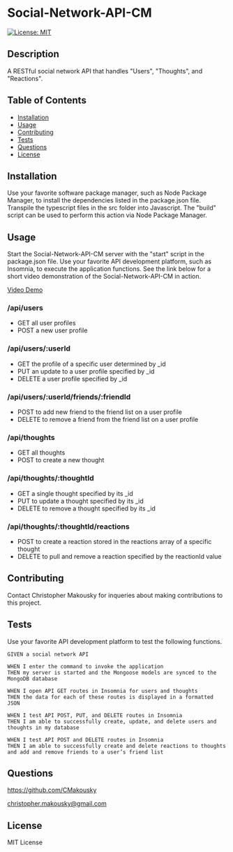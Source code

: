# Social-Network-API-CM
[![License: MIT](https://img.shields.io/badge/License-MIT-yellow.svg)](https://opensource.org/licenses/MIT)

## Description

A RESTful social network API that handles "Users", "Thoughts", and "Reactions".

## Table of Contents

- [Installation](#installation)
- [Usage](#usage)
- [Contributing](#contributing)
- [Tests](#tests)
- [Questions](#questions)
- [License](#license)

## Installation

Use your favorite software package manager, such as Node Package Manager, to install the dependencies listed in the package.json file. Transpile the typescript files in the src folder into Javascript. The "build" script can be used to perform this action via Node Package Manager.

## Usage

Start the Social-Network-API-CM server with the "start" script in the package.json file. Use your favorite API development platform, such as Insomnia, to execute the application functions. See the link below for a short video demonstration of the Social-Network-API-CM in action.

[Video Demo](https://drive.google.com/file/d/1vxR0M-b9au4QWJ5t7COZnSiltZ9p9JHB/view?usp=sharing)

### /api/users

- GET all user profiles
- POST a new user profile

### /api/users/:userId

- GET the profile of a  specific user determined by _id
- PUT an update to a user profile specified by _id
- DELETE a user profile specified by _id

### /api/users/:userId/friends/:friendId

- POST to add new friend to the friend list on a user profile
- DELETE to remove a friend from the friend list on a user profile

### /api/thoughts

- GET all thoughts
- POST to create a new thought

### /api/thoughts/:thoughtId

- GET a single thought specified by its _id
- PUT to update a thought specified by its _id
- DELETE to remove a thought specified by its _id

### /api/thoughts/:thoughtId/reactions

- POST to create a reaction stored in the reactions array of a specific thought
- DELETE to pull and remove a reaction specified by the reactionId value

## Contributing

Contact Christopher Makousky for inqueries about making contributions to this project.

## Tests

Use your favorite API development platform to test the following functions.

    GIVEN a social network API

    WHEN I enter the command to invoke the application
    THEN my server is started and the Mongoose models are synced to the MongoDB database

    WHEN I open API GET routes in Insomnia for users and thoughts
    THEN the data for each of these routes is displayed in a formatted JSON

    WHEN I test API POST, PUT, and DELETE routes in Insomnia
    THEN I am able to successfully create, update, and delete users and thoughts in my database

    WHEN I test API POST and DELETE routes in Insomnia
    THEN I am able to successfully create and delete reactions to thoughts and add and remove friends to a user’s friend list

## Questions

https://github.com/CMakousky

christopher.makousky@gmail.com

## License

MIT License